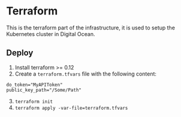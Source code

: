 # Terraform

This is the terraform part of the infrastructure, it is used to setup the Kubernetes cluster in Digital Ocean.

## Deploy
1. Install terraform >= 0.12
2. Create a `terraform.tfvars` file with the following content:
```HCL
do_token="MyAPIToken"
public_key_path="/Some/Path"
```
3. `terraform init`
4. `terraform apply -var-file=terraform.tfvars`